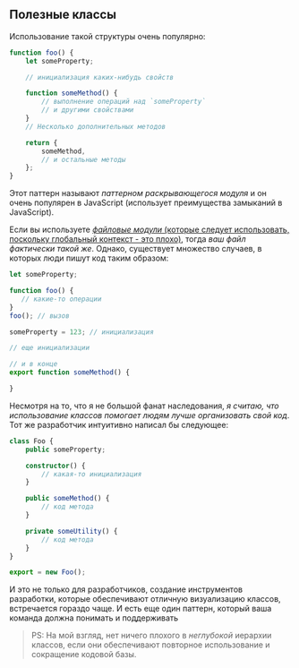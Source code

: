 ## Полезные классы

Использование такой структуры очень популярно:

```ts
function foo() {
    let someProperty;

    // инициализация каких-нибудь свойств

    function someMethod() {
        // выполнение операций над `someProperty`
        // и другими свойствами
    }
    // Несколько дополнительных методов

    return {
        someMethod,
        // и остальные методы
    };
}
```

Этот паттерн называют *паттерном раскрывающегося модуля* и он очень популярен в JavaScript (использует преимущества замыканий в JavaScript).

Если вы используете [*файловые модули* (которые следует использовать, поскольку глобальный контекст - это плохо)](../project/modules.md), тогда *ваш файл фактически такой же*. Однако, существует множество случаев, в которых люди пишут код таким образом:

```ts
let someProperty;

function foo() {
   // какие-то операции
}
foo(); // вызов 

someProperty = 123; // инициализация

// еще инициализации

// и в конце
export function someMethod() {

}
```

Несмотря на то, что я не большой фанат наследования, *я считаю, что использование классов помогает людям лучше организовать свой код*. Тот же разработчик интуитивно написал бы следующее:

```ts
class Foo {
    public someProperty;

    constructor() {
        // какая-то инициализация
    }

    public someMethod() {
        // код метода
    }

    private someUtility() {
        // код метода
    }
}

export = new Foo();
```
И это не только для разработчиков, создание инструментов разработки, которые обеспечивают отличную визуализацию классов, встречается гораздо чаще. И есть еще один паттерн, который ваша команда должна понимать и поддерживать

> PS: На мой взгляд, нет ничего плохого в *неглубокой* иерархии классов, если они обеспечивают повторное использование и сокращение кодовой базы.
